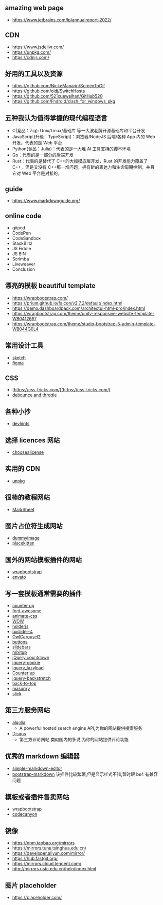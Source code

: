 ## amazing web page

- https://www.jetbrains.com/lp/annualreport-2022/

## CDN

- https://www.jsdelivr.com/
- https://unpkg.com/
- https://cdnjs.com/

## 好用的工具以及资源

- https://github.com/NickeManarin/ScreenToGif
- https://github.com/oldj/SwitchHosts
- https://github.com/521xueweihan/GitHub520
- https://github.com/Fndroid/clash_for_windows_pkg

## 五种我认为值得掌握的现代编程语言

- C(竞品：Zig): Unix/Linux/基础库 等一大波老牌开源基础库和平台开发
- JavaScript(升级：TypeScript)：浏览器/NodeJS 后端/各种 App 内的 Web 开发，代表的是 Web 平台
- Python(竞品：Julia)：代表的是一大堆 AI 工具支持的脚本环境
- Go：代表的是一部分的后端开发
- Rust：代表的是替代了 C++的大规模底层开发，Rust 的开发能力覆盖了 C++，但是又没有 C++那一堆问题，拥有新的表达力和生命周期控制，并且它对 Web 平台是对接的。

## guide

- https://www.markdownguide.org/

## online code

- gitpod
- CodePen
- CodeSandbox
- StackBlitz
- JS Fiddle
- JS BIN
- Scrimba
- Liveweaver
- Conclusion

## 漂亮的模板 beautiful template

- https://wrapbootstrap.com/
- https://prium.github.io/falcon/v2.7.2/default/index.html
- https://demo.dashboardpack.com/architectui-html-pro/index.html
- https://wrapbootstrap.com/theme/unify-responsive-website-template-WB0412697
- https://wrapbootstrap.com/theme/studio-bootstrap-5-admin-template-WB044G0L4

## 常用设计工具

- [sketch](https://www.sketch.com/)
- [figma](https://www.figma.com/)

## CSS

- [https://css-tricks.com/](https://css-tricks.com/)
- [debounce and throttle](https://css-tricks.com/debouncing-throttling-explained-examples/)

## 各种小抄

- [devhints](https://devhints.io/)

## 选择 licences 网站

- [choosealicense](https://choosealicense.com/)

## 实用的 CDN

- [unpkg](https://unpkg.com/)

## 很棒的教程网站

- [MarkSheet](http://marksheet.io/)

## 图片占位符生成网站

- [dummyimage](https://dummyimage.com/)
- [placekitten](http://placekitten.com/)

## 国外的网站模板插件的网站

- [wrapbootstrap](https://wrapbootstrap.com/)
- [envato](https://account.envato.com/)

## 写一套模板通常需要的插件

- [counter up](https://github.com/inorganik/countUp.js)
- [font-awesome](https://github.com/FortAwesome/Font-Awesome)
- [animate-css](https://github.com/daneden/animate.css)
- [WOW](https://github.com/matthieua/WOW)
- [holderjs](https://github.com/imsky/holder)
- [bxslider-4](https://github.com/stevenwanderski/bxslider-4)
- [OwlCarousel2](https://github.com/OwlCarousel2/OwlCarousel2)
- [buttons](https://github.com/alexwolfe/Buttons)
- [slidebars](https://github.com/adchsm/Slidebars)
- [mixitup](https://github.com/patrickkunka/mixitup/)
- [jQuery.countdown](https://github.com/hilios/jQuery.countdown)
- [jquery-cookie](https://github.com/carhartl/jquery-cookie)
- [jquery_lazyload](https://github.com/tuupola/jquery_lazyload)
- [Counter up](https://github.com/bfintal/Counter-Up)
- [jquery-backstretch](https://github.com/jquery-backstretch/jquery-backstretch)
- [back-to-top](https://github.com/tholman/elevator.js)
- [masonry](https://github.com/desandro/masonry)
- [slick](https://github.com/kenwheeler/slick)

## 第三方服务网站

- [algolia](https://www.algolia.com/)
  - A powerful hosted search engine API,为你的网站提供搜索服务
- [Disqus](http://disqus.com/)
  - 第三方评论网站,类似国内的多说,为你的网站提供评论功能

## 优秀的 markdown 编辑器

- [simple-markdown-editor](https://github.com/sparksuite/simplemde-markdown-editor)
- [bootstrap-markdown](https://github.com/toopay/bootstrap-markdown) 该插件比较繁琐,但是显示样式不错,暂时跟 bs4 有兼容问题

## 模板或者插件售卖网站

- [wrapbootstrap](https://wrapbootstrap.com/)
- [codecanyon](https://codecanyon.net/)

## 镜像

- https://npm.taobao.org/mirrors
- https://mirrors.tuna.tsinghua.edu.cn/
- https://developer.aliyun.com/mirror/
- https://hub.fastgit.org/
- https://mirrors.cloud.tencent.com/
- http://mirrors.ustc.edu.cn/help/index.html

## 图片 placeholder

- https://placeholder.com/
